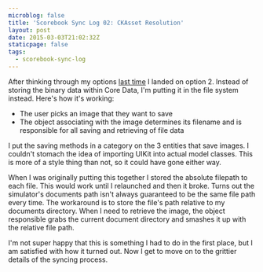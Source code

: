 ```yaml
---
microblog: false
title: 'Scorebook Sync Log 02: CKAsset Resolution'
layout: post
date: 2015-03-03T21:02:32Z
staticpage: false
tags:
  - scorebook-sync-log
---
```


After thinking through my options [last time](http://jsorge.net/2015/02/21/scorebook-sync-log-episode-01-binary-data-files-core-data/) I landed on option 2. Instead of storing the binary data within Core Data, I'm putting it in the file system instead. Here's how it's working:

* The user picks an image that they want to save
* The object associating with the image determines its filename and is responsible for all saving and retrieving of file data

I put the saving methods in a category on the 3 entities that save images. I couldn't stomach the idea of importing UIKit into actual model classes. This is more of a style thing than not, so it could have gone either way.

When I was originally putting this together I stored the absolute filepath to each file. This would work until I relaunched and then it broke. Turns out the simulator's documents path isn't always guaranteed to be the same file path every time. The workaround is to store the file's path relative to my documents directory. When I need to retrieve the image, the object responsible grabs the current document directory and smashes it up with the relative file path.

I'm not super happy that this is something I had to do in the first place, but I am satisfied with how it turned out. Now I get to move on to the grittier details of the syncing process.
